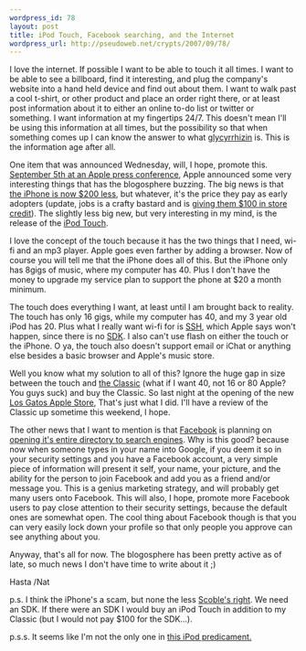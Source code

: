 ```yaml
--- 
wordpress_id: 78
layout: post
title: iPod Touch, Facebook searching, and the Internet
wordpress_url: http://pseudoweb.net/crypts/2007/09/78/
---
```

I love the internet. If possible I want to be able to touch it all times. I want to be able to see a billboard, find it interesting, and plug the company's website into a hand held device and find out about them. I want to walk past a cool t-shirt, or other product and place an order right there, or at least post information about it to either an online to-do list or twitter or something. I want information at my fingertips 24/7. This doesn't mean I'll be using this information at all times, but the possibility so that when something comes up I can know the answer to what <a href="http://wordie.org/words/glycyrrhizin">glycyrrhizin</a> is. This is the information age after all.<!--more-->

One item that was announced Wednesday, will, I hope, promote this. <a href="http://www.engadget.com/2007/09/05/steve-jobs-live-apples-the-beat-goes-on-special-event/">September 5th at an Apple press conference</a>, Apple announced some very interesting things that has the blogosphere buzzing. The big news is that <a href="http://www.engadget.com/2007/09/05/apple-cuts-iphone-price-to-399/">the iPhone is now $200 less</a>, but whatever, it's the price they pay as early adopters (update, jobs is a crafty bastard and is <a href="http://www.apple.com/hotnews/openiphoneletter/">giving them $100 in store credit</a>). The slightly less big new, but very interesting in my mind, is the release of the <a href="http://www.apple.com/ipodtouch/">iPod Touch</a>.

I love the concept of the touch because it has the two things that I need, wi-fi and an mp3 player. Apple goes even farther by adding a browser. Now of course you will tell me that the iPhone does all of this. But the iPhone only has 8gigs of music, where my computer has 40. Plus I don't have the money to upgrade my service plan to support the phone at $20 a month minimum.

The touch does everything I want, at least until I am brought back to reality. The touch has only 16 gigs, while my computer has 40, and my 3 year old iPod has 20. Plus what I really want wi-fi for is <a href="http://en.wikipedia.org/wiki/Secure_Shell">SSH</a>, which Apple says won't happen, since there is no <a href="http://en.wikipedia.org/wiki/SDK">SDK</a>. I also can't use flash on either the touch or the iPhone. O ya, the touch also doesn't support email or iChat or anything else besides a basic browser and Apple's music store.

Well you know what my solution to all of this? Ignore the huge gap in size between the touch and <a href="http://www.apple.com/ipodclassic/">the Classic</a> (what if I want 40, not 16 or 80 Apple? You guys suck) and buy the Classic. So last night at the opening of the new <a href="http://www.apple.com/retail/losgatos/">Los Gatos Apple Store</a>, That's just what I did. I'll have a review of the Classic up sometime this weekend, I hope.

The other news that I want to mention is that <a href="http://www.facebook.com/">Facebook</a> is planning on <a href="http://blog.facebook.com/blog.php?post=2963412130">opening it's entire directory to search engines</a>. Why is this good? because now when someone types in your name into Google, if you deem it so in your security settings and you have a Facebook account, a very simple piece of information will present it self, your name, your picture, and the ability for the person to join Facebook and add you as a friend and/or message you. This is a genius marketing strategy, and will probably get many users onto Facebook. This will also, I hope, promote more Facebook users to pay close attention to their security settings, because the default ones are somewhat open. The cool thing about Facebook though is that you can very easily lock down your profile so that only people you approve can see anything about you.

Anyway, that's all for now. The blogosphere has been pretty active as of late, so much news I don't have time to write about it ;)

Hasta
/Nat

p.s. I think the iPhone's a scam, but none the less <a href="http://scobleizer.com/2007/09/06/dear-steve-jobs/">Scoble's right</a>. We need an SDK. If there were an SDK I would buy an iPod Touch in addition to my Classic (but I would not pay $100 for the SDK...).

p.s.s. It seems like I'm not the only one in <a href="http://www.macworld.com/weblogs/editors/2007/09/ipoddilemma/index.php">this iPod predicament.</a>
